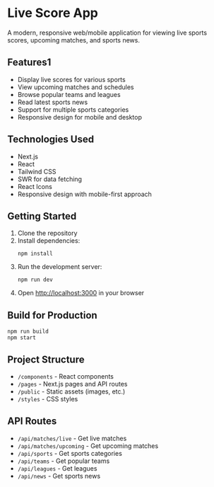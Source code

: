 # Live Score App

A modern, responsive web/mobile application for viewing live sports scores, upcoming matches, and sports news.

## Features1

- Display live scores for various sports
- View upcoming matches and schedules
- Browse popular teams and leagues
- Read latest sports news
- Support for multiple sports categories
- Responsive design for mobile and desktop

## Technologies Used

- Next.js
- React
- Tailwind CSS
- SWR for data fetching
- React Icons
- Responsive design with mobile-first approach

## Getting Started

1. Clone the repository
2. Install dependencies:
   ```
   npm install
   ```
3. Run the development server:
   ```
   npm run dev
   ```
4. Open [http://localhost:3000](http://localhost:3000) in your browser

## Build for Production

```
npm run build
npm start
```

## Project Structure

- `/components` - React components
- `/pages` - Next.js pages and API routes
- `/public` - Static assets (images, etc.)
- `/styles` - CSS styles

## API Routes

- `/api/matches/live` - Get live matches
- `/api/matches/upcoming` - Get upcoming matches
- `/api/sports` - Get sports categories
- `/api/teams` - Get popular teams
- `/api/leagues` - Get leagues
- `/api/news` - Get sports news 